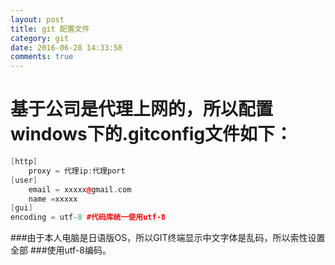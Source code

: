 ```yaml
---
layout: post
title: git 配置文件 
category: git 
date: 2016-06-28 14:33:58
comments: true
---
```

# 基于公司是代理上网的，所以配置windows下的.gitconfig文件如下：


```cpp
[http]
	proxy = 代理ip:代理port
[user]
	email = xxxxx@gmail.com
	name =xxxxx 
[gui]  
encoding = utf-8 #代码库统一使用utf-8  
```
###由于本人电脑是日语版OS，所以GIT终端显示中文字体是乱码，所以索性设置全部
###使用utf-8编码。
